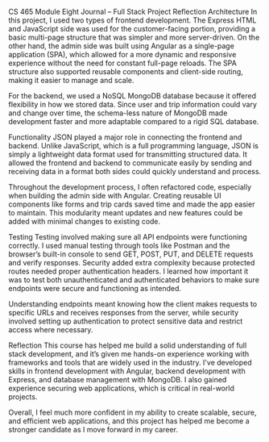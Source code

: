 CS 465 Module Eight Journal – Full Stack Project Reflection
Architecture
In this project, I used two types of frontend development. The Express HTML and JavaScript side was used for the customer-facing portion, providing a basic multi-page structure that was simpler and more server-driven. On the other hand, the admin side was built using Angular as a single-page application (SPA), which allowed for a more dynamic
and responsive experience without the need for constant full-page reloads. The SPA structure also supported reusable components and client-side routing, making it easier to manage and scale.

For the backend, we used a NoSQL MongoDB database because it offered flexibility in how we stored data. Since user and trip information could vary and change over time, the schema-less nature of MongoDB made development faster and more adaptable compared to a rigid SQL database.

Functionality
JSON played a major role in connecting the frontend and backend. Unlike JavaScript, which is a full programming language, JSON is simply a lightweight data format used for transmitting structured data. It allowed the frontend and backend to communicate easily by sending and receiving data in a format both sides could quickly understand and process.

Throughout the development process, I often refactored code, especially when building the admin side with Angular. Creating reusable UI components like forms and trip cards saved time and made the app easier to maintain. This modularity meant updates and new features could be added with minimal changes to existing code.

Testing
Testing involved making sure all API endpoints were functioning correctly. I used manual testing through tools like Postman and the browser’s built-in console to send GET, POST, PUT, and DELETE requests and verify responses. Security added extra complexity because protected routes needed proper authentication headers. 
I learned how important it was to test both unauthenticated and authenticated behaviors to make sure endpoints were secure and functioning as intended.

Understanding endpoints meant knowing how the client makes requests to specific URLs and receives responses from the server, while security involved setting up authentication to protect sensitive data and restrict access where necessary.

Reflection
This course has helped me build a solid understanding of full stack development, and it’s given me hands-on experience working with frameworks and tools that are widely used in the industry. I've developed skills in frontend development with Angular, backend development with Express, and database management with MongoDB.
I also gained experience securing web applications, which is critical in real-world projects.

Overall, I feel much more confident in my ability to create scalable, secure, and efficient web applications, and this project has helped me become a stronger candidate as I move forward in my career.
